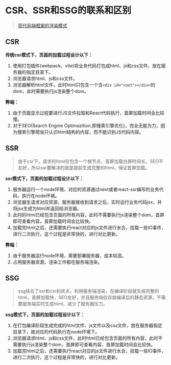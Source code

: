 # CSR、SSR和SSG的联系和区别

> [现代前端框架的渲染模式](./renderMode.md)

## CSR

**传统csr模式下，页面的加载过程设计以下：**

1. 使用打包插件(webpack、vite)将业务代码打包成html、js和css文件，放在服务器的指定目录下。
2. 浏览器请求html、js和css文件。
3. 浏览器解析html文件，此时html只包含一个含`<div id="root"></div>`的dom，此时需要执行js渲染整个dom。


**弊端：**

1. 由于页面显示过程要进行JS文件拉取和React代码执行，首屏加载时间会比较慢。
2. 对于SEO(Search Engine Optimazition,即搜索引擎优化)，完全无能为力，因为搜索引擎爬虫只认识html结构的内容，而不能识别JS代码内容。

## SSR

> 由于csr下，请求的html仅包含一个根节点，首屏加载白屏时间长，SEO不友好，所以ssr要解决的就是提前生成完整的html，保证首屏加载。

**ssr模式下，页面的加载过程设计以下：**

1. 服务器运行一个node环境，对应的资源通过next或者react-ssr编写的业务代码，执行在node环境。
2. 浏览器生请求对应资源，服务器接收到请求之后，实时运行业务代码jsx，并将jsx生成为html并返回给浏览器。
3. 此时的html已经包含页面的所有内容，此时不需要执行js渲染整个dom，首屏即可查看内容，首屏加载时间会比较快。
4. 加载完html之后，还需要执行react对应的js文件进行水合，挂载一些IO事件，进行二次执行，这个过程是非常快的，进行对比更新。


**弊端：**
1. 由于服务器运行node环境，需要部署服务器，成本较高。
2. 占用服务器资源，渲染工作都在服务端渲染。

## SSG

> ssg结合了ssr和csr的优点，利用服务端渲染，在编译阶段就生成完整的html，首屏加载快，SEO友好，并且服务端仅存放编译后的静态资源，不需要服务端实时生成html，减少了服务器压力。

**ssg模式下，页面的加载过程设计以下：**

1. 在打包编译阶段生成完成的html文件、js文件以及css文件，放在服务器指定目录下，故对应的代码执行在node环境下。
2. 浏览器请求html、js和css文件，此时html已经包含页面的所有内容，此时不需要执行js渲染整个dom，首屏即可查看内容，首屏加载时间会比较快。
3. 加载完html之后，还需要执行react对应的js文件进行水合，挂载一些IO事件，进行二次执行，这个过程是非常快的，进行对比更新。



